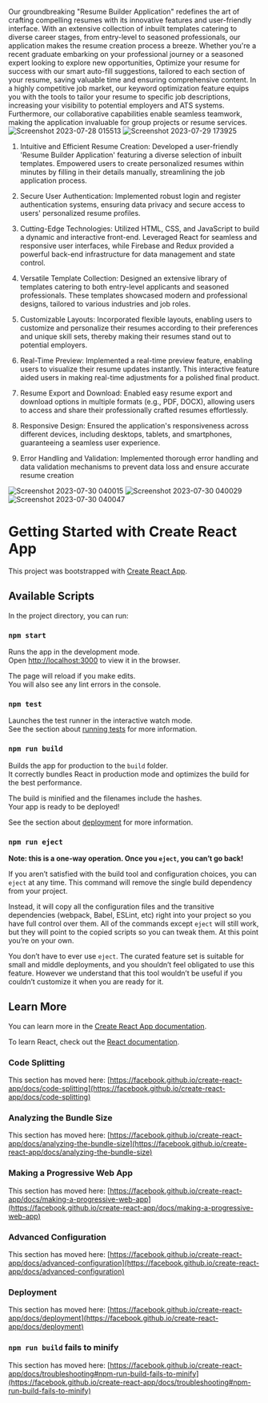 Our groundbreaking "Resume Builder Application" redefines the art of crafting compelling resumes with its innovative features and user-friendly interface. With an extensive collection of inbuilt templates catering to diverse career stages, from entry-level to seasoned professionals, our application makes the resume creation process a breeze. Whether you're a recent graduate embarking on your professional journey or a seasoned expert looking to explore new opportunities, Optimize your resume for success with our smart auto-fill suggestions, tailored to each section of your resume, saving valuable time and ensuring comprehensive content. In a highly competitive job market, our keyword optimization feature equips you with the tools to tailor your resume to specific job descriptions, increasing your visibility to potential employers and ATS systems. Furthermore, our collaborative capabilities enable seamless teamwork, making the application invaluable for group projects or resume services.
![Screenshot 2023-07-28 015513](https://github.com/hiteshnitkkr/ResumeBuilder1/assets/97216404/ea0eb7d4-25de-469d-b0f8-380ab6b8dff0)
![Screenshot 2023-07-29 173925](https://github.com/hiteshnitkkr/ResumeBuilder1/assets/97216404/2ba67463-e0ef-48a1-a340-a8bbc082870c)


1. Intuitive and Efficient Resume Creation: Developed a user-friendly 'Resume Builder Application' featuring a diverse selection of inbuilt templates. Empowered users to create personalized resumes within minutes by filling in their details manually, streamlining the job application process.

2. Secure User Authentication: Implemented robust login and register authentication systems, ensuring data privacy and secure access to users' personalized resume profiles.

3. Cutting-Edge Technologies: Utilized HTML, CSS, and JavaScript to build a dynamic and interactive front-end. Leveraged React for seamless and responsive user interfaces, while Firebase and Redux provided a powerful back-end infrastructure for data management and state control.

4. Versatile Template Collection: Designed an extensive library of templates catering to both entry-level applicants and seasoned professionals. These templates showcased modern and professional designs, tailored to various industries and job roles.

5. Customizable Layouts: Incorporated flexible layouts, enabling users to customize and personalize their resumes according to their preferences and unique skill sets, thereby making their resumes stand out to potential employers.

6. Real-Time Preview: Implemented a real-time preview feature, enabling users to visualize their resume updates instantly. This interactive feature aided users in making real-time adjustments for a polished final product.

7. Resume Export and Download: Enabled easy resume export and download options in multiple formats (e.g., PDF, DOCX), allowing users to access and share their professionally crafted resumes effortlessly.

8. Responsive Design: Ensured the application's responsiveness across different devices, including desktops, tablets, and smartphones, guaranteeing a seamless user experience.

9. Error Handling and Validation: Implemented thorough error handling and data validation mechanisms to prevent data loss and ensure accurate resume creation

    
![Screenshot 2023-07-30 040015](https://github.com/hiteshnitkkr/ResumeBuilder1/assets/97216404/839714ca-dfa7-4700-b95d-19f62b470f3d)
![Screenshot 2023-07-30 040029](https://github.com/hiteshnitkkr/ResumeBuilder1/assets/97216404/8edf8048-5e2d-45e7-83a8-be733035f0a1)
![Screenshot 2023-07-30 040047](https://github.com/hiteshnitkkr/ResumeBuilder1/assets/97216404/2330982a-ffd4-4c40-82f4-302677f5b1de)





# Getting Started with Create React App

This project was bootstrapped with [Create React App](https://github.com/facebook/create-react-app).

## Available Scripts

In the project directory, you can run:

### `npm start`

Runs the app in the development mode.\
Open [http://localhost:3000](http://localhost:3000) to view it in the browser.

The page will reload if you make edits.\
You will also see any lint errors in the console.

### `npm test`

Launches the test runner in the interactive watch mode.\
See the section about [running tests](https://facebook.github.io/create-react-app/docs/running-tests) for more information.

### `npm run build`

Builds the app for production to the `build` folder.\
It correctly bundles React in production mode and optimizes the build for the best performance.

The build is minified and the filenames include the hashes.\
Your app is ready to be deployed!

See the section about [deployment](https://facebook.github.io/create-react-app/docs/deployment) for more information.

### `npm run eject`

**Note: this is a one-way operation. Once you `eject`, you can’t go back!**

If you aren’t satisfied with the build tool and configuration choices, you can `eject` at any time. This command will remove the single build dependency from your project.

Instead, it will copy all the configuration files and the transitive dependencies (webpack, Babel, ESLint, etc) right into your project so you have full control over them. All of the commands except `eject` will still work, but they will point to the copied scripts so you can tweak them. At this point you’re on your own.

You don’t have to ever use `eject`. The curated feature set is suitable for small and middle deployments, and you shouldn’t feel obligated to use this feature. However we understand that this tool wouldn’t be useful if you couldn’t customize it when you are ready for it.

## Learn More

You can learn more in the [Create React App documentation](https://facebook.github.io/create-react-app/docs/getting-started).

To learn React, check out the [React documentation](https://reactjs.org/).

### Code Splitting

This section has moved here: [https://facebook.github.io/create-react-app/docs/code-splitting](https://facebook.github.io/create-react-app/docs/code-splitting)

### Analyzing the Bundle Size

This section has moved here: [https://facebook.github.io/create-react-app/docs/analyzing-the-bundle-size](https://facebook.github.io/create-react-app/docs/analyzing-the-bundle-size)

### Making a Progressive Web App

This section has moved here: [https://facebook.github.io/create-react-app/docs/making-a-progressive-web-app](https://facebook.github.io/create-react-app/docs/making-a-progressive-web-app)

### Advanced Configuration

This section has moved here: [https://facebook.github.io/create-react-app/docs/advanced-configuration](https://facebook.github.io/create-react-app/docs/advanced-configuration)

### Deployment

This section has moved here: [https://facebook.github.io/create-react-app/docs/deployment](https://facebook.github.io/create-react-app/docs/deployment)

### `npm run build` fails to minify

This section has moved here: [https://facebook.github.io/create-react-app/docs/troubleshooting#npm-run-build-fails-to-minify](https://facebook.github.io/create-react-app/docs/troubleshooting#npm-run-build-fails-to-minify)
